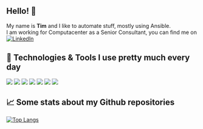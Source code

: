 ## Hello! 👋

My name is **Tim** and I like to automate stuff, mostly using Ansible.  
I am working for Computacenter as a Senior Consultant, you can find me on [![LinkedIn][1.1]][1]


## 🔧 Technologies & Tools I use pretty much every day

![](https://img.shields.io/badge/Ansible-000000?style=for-the-badge&logo=ansible&logoColor=white)
![](https://img.shields.io/badge/GIT-E44C30?style=for-the-badge&logo=git&logoColor=white)
![](https://img.shields.io/badge/Docker-2CA5E0?style=for-the-badge&logo=docker&logoColor=white)
![](https://img.shields.io/badge/Python-FFD43B?style=for-the-badge&logo=python)
![](https://img.shields.io/badge/Visual_Studio_Code-0078D4?style=for-the-badge&logo=visual%20studio%20code&logoColor=white)
![](https://img.shields.io/badge/Linux-FCC624?style=for-the-badge&logo=linux&logoColor=black)
![](https://img.shields.io/badge/kubernetes-326ce5.svg?&style=for-the-badge&logo=kubernetes&logoColor=white)

## :chart_with_upwards_trend: Some stats about my Github repositories
[![Top Langs](https://github-readme-stats.vercel.app/api/top-langs/?username=timgrt&hide=html&layout=compact&theme=onedark)](https://github.com/timgrt/github-readme-stats)

<!-- links to social media accounts -->
[1]: https://www.linkedin.com/in/tim-gr%C3%BCtzmacher-817478109/
[1.1]: https://img.shields.io/badge/LinkedIn-0077B5?style=social&logo=linkedin&logoColor=blue
